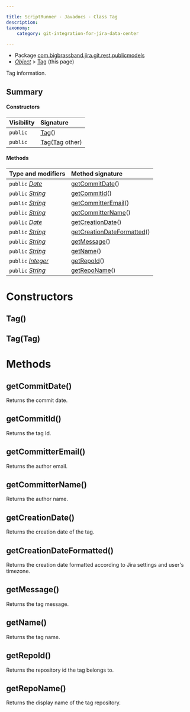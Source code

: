 ```yaml
---

title: ScriptRunner - Javadocs - Class Tag
description:
taxonomy:
    category: git-integration-for-jira-data-center

---
```


* Package [com.bigbrassband.jira.git.rest.publicmodels](#)
*  *[Object](https://docs.oracle.com/javase/8/docs/api/java/lang/Object.html)*  \> [Tag](#) (this page)

Tag information.


## Summary
#### Constructors
| Visibility | Signature |
| :--- | :--- |
| `public` | [Tag](#tag)() |
| `public` | [Tag](#tagtag)([Tag](#) other) |

#### Methods
| Type and modifiers | Method signature |
| :--- | :--- |
| `public` *[Date](https://docs.oracle.com/javase/8/docs/api/java/util/Date.html)*  | [getCommitDate](#getcommitdate)() |
| `public`  *[String](https://docs.oracle.com/javase/8/docs/api/java/lang/String.html)*  | [getCommitId](#getcommitid)() |
| `public`  *[String](https://docs.oracle.com/javase/8/docs/api/java/lang/String.html)*  | [getCommitterEmail](#getcommitteremail)() |
| `public`  *[String](https://docs.oracle.com/javase/8/docs/api/java/lang/String.html)*  | [getCommitterName](#getcommittername)() |
| `public`  *[Date](https://docs.oracle.com/javase/8/docs/api/java/util/Date.html)*  | [getCreationDate](#getcreationdate)() |
| `public`  *[String](https://docs.oracle.com/javase/8/docs/api/java/lang/String.html)*  | [getCreationDateFormatted](#getcreationdateformatted)() |
| `public`  *[String](https://docs.oracle.com/javase/8/docs/api/java/lang/String.html)*  | [getMessage](#getmessage)() |
| `public`  *[String](https://docs.oracle.com/javase/8/docs/api/java/lang/String.html)*  | [getName](#getname)() |
| `public`  *[Integer](https://docs.oracle.com/javase/8/docs/api/java/lang/Integer.html)*  | [getRepoId](#getrepoid)() |
| `public`  *[String](https://docs.oracle.com/javase/8/docs/api/java/lang/String.html)*  | [getRepoName](#getreponame)() |


# Constructors
## Tag()




## Tag(Tag)




# Methods

## getCommitDate()
Returns the commit date.


## getCommitId()
Returns the tag Id.



## getCommitterEmail()
Returns the author email.



## getCommitterName()
Returns the author name.



## getCreationDate()
Returns the creation date of the tag.



## getCreationDateFormatted()
Returns the creation date formatted according to Jira settings and user's timezone.



## getMessage()
Returns the tag message.



## getName()
Returns the tag name.



## getRepoId()
Returns the repository id the tag belongs to.



## getRepoName()
Returns the display name of the tag repository.



